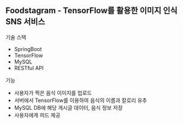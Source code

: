 ## Foodstagram - TensorFlow를 활용한 이미지 인식 SNS 서비스

 기술 스택 
- SpringBoot
- TensorFlow
- MySQL
- RESTful API

기능
- 사용자가 찍은 음식 이미지를 업로드
- 서버에서 TensorFlow를 이용하여 음식의 이름과 칼로리 유추
- MySQL DB에 해당 게시글 데이터, 음식 정보 저장
- 사용자에게 피드 제공

